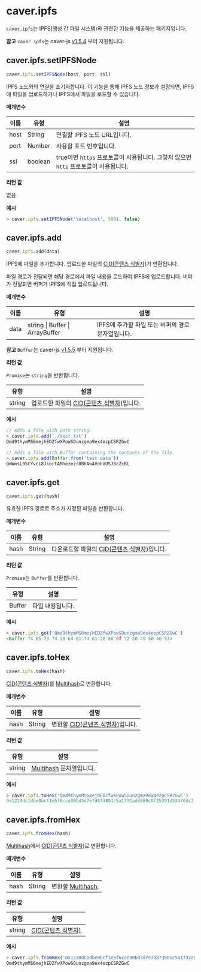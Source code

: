 # caver.ipfs

`caver.ipfs`는 IPFS(행성 간 파일 시스템)와 관련된 기능을 제공하는 패키지입니다.

**참고** `caver.ipfs`는 caver-js [v1.5.4](https://www.npmjs.com/package/caver-js/v/1.5.4) 부터 지원됩니다.

## caver.ipfs.setIPFSNode <a id="caver-ipfs-setipfsnode"></a>

```javascript
caver.ipfs.setIPFSNode(host, port, ssl)
```

IPFS 노드와의 연결을 초기화합니다. 이 기능을 통해 IPFS 노드 정보가 설정되면, IPFS에 파일을 업로드하거나 IPFS에서 파일을 로드할 수 있습니다.

**매개변수**

| 이름 | 유형 | 설명 |
| --- | --- | --- |
| host | String | 연결할 IPFS 노드 URL입니다. |
| port | Number | 사용할 포트 번호입니다. |
| ssl | boolean| true이면 `https` 프로토콜이 사용됩니다. 그렇지 않으면 `http` 프로토콜이 사용됩니다. |


**리턴 값**

없음

**예시**

```javascript
> caver.ipfs.setIPFSNode('localhost', 5001, false)
```

## caver.ipfs.add <a id="caver-ipfs-add"></a>

```javascript
caver.ipfs.add(data)
```

IPFS에 파일을 추가합니다. 업로드한 파일의 [CID(콘텐츠 식별자)](https://multiformats.io/multihash)가 반환됩니다.

파일 경로가 전달되면 해당 경로에서 파일 내용을 로드하여 IPFS에 업로드합니다. 버퍼가 전달되면 버퍼가 IPFS에 직접 업로드됩니다.

**매개변수**

| 이름 | 유형 | 설명 |
| --- | --- | --- |
| data | string &#124; Buffer &#124; ArrayBuffer | IPFS에 추가할 파일 또는 버퍼의 경로 문자열입니다. |

**참고** `Buffer`는 caver-js [v1.5.5](https://www.npmjs.com/package/caver-js/v/1.5.5) 부터 지원됩니다.


**리턴 값**

`Promise`는 `string`을 반환합니다.

| 유형 | 설명 |
| --- | --- |
| string | 업로드한 파일의 [CID(콘텐츠 식별자)](https://multiformats.io/multihash)입니다. |

**예시**

```javascript
// Adds a file with path string.
> caver.ipfs.add('./test.txt')
Qmd9thymMS6mejhEDZfwXPowSDunzgma9ex4ezpCSRZGwC

// Adds a file with Buffer containing the contents of the file.
> caver.ipfs.add(Buffer.from('test data'))
QmWmsL95CYvci8JiortAMhezezr8BhAwAVohVUSJBcZcBL
```

## caver.ipfs.get <a id="caver-ipfs-get"></a>

```javascript
caver.ipfs.get(hash)
```

유효한 IPFS 경로로 주소가 지정된 파일을 반환합니다.

**매개변수**

| 이름 | 유형 | 설명 |
| --- | --- | --- |
| hash | String | 다운로드할 파일의 [CID(콘텐츠 식별자)](https://multiformats.io/multihash)입니다. |


**리턴 값**

`Promise`는 `Buffer`를 반환합니다.

| 유형 | 설명 |
| --- | --- |
| Buffer | 파일 내용입니다. |

**예시**

```javascript
> caver.ipfs.get('Qmd9thymMS6mejhEDZfwXPowSDunzgma9ex4ezpCSRZGwC')
<Buffer 74 65 73 74 20 64 61 74 61 20 66 6f 72 20 49 50 46 53>
```

## caver.ipfs.toHex <a id="caver-ipfs-tohex"></a>

```javascript
caver.ipfs.toHex(hash)
```

[CID(콘텐츠 식별자)](https://multiformats.io/multihash)를 [Multihash](https://multiformats.io/multihash)로 변환합니다.

**매개변수**

| 이름 | 유형 | 설명 |
| --- | --- | --- |
| hash | String | 변환할 [CID(콘텐츠 식별자)](https://multiformats.io/multihash)입니다. |


**리턴 값**

| 유형 | 설명 |
| --- | --- |
| string | [Multihash](https://multiformats.io/multihash) 문자열입니다. |

**예시**

```javascript
> caver.ipfs.toHex('Qmd9thymMS6mejhEDZfwXPowSDunzgma9ex4ezpCSRZGwC')
0x1220dc1dbe0bcf1e5f6cce80bd3d7e7d873801c5a1732add889c0f25391d53470dc3
```

## caver.ipfs.fromHex <a id="caver-ipfs-fromhex"></a>

```javascript
caver.ipfs.fromHex(hash)
```

[Multihash](https://multiformats.io/multihash)에서 [CID(콘텐츠 식별자)](https://multiformats.io/multihash)로 변환합니다.

**매개변수**

| 이름 | 유형 | 설명 |
| --- | --- | --- |
| hash | String | 변환할 [Multihash](https://multiformats.io/multihash). |


**리턴 값**

| 유형 | 설명 |
| --- | --- |
| string | [CID(콘텐츠 식별자)](https://multiformats.io/multihash). |

**예시**

```javascript
> caver.ipfs.fromHex('0x1220dc1dbe0bcf1e5f6cce80bd3d7e7d873801c5a1732add889c0f25391d53470dc3')
Qmd9thymMS6mejhEDZfwXPowSDunzgma9ex4ezpCSRZGwC
```
